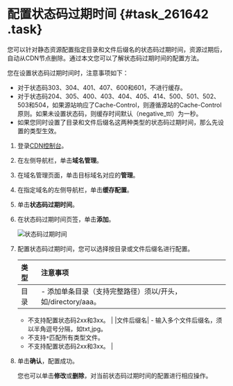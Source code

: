 # 配置状态码过期时间 {#task_261642 .task}

您可以针对静态资源配置指定目录和文件后缀名的状态码过期时间，资源过期后，自动从CDN节点删除。通过本文您可以了解状态码过期时间的配置方法。

您在设置状态码过期时间时，注意事项如下：

-   对于状态码303、304、401、407、600和601，不进行缓存。
-   对于状态码204、305、400、403、404、405、414、500、501、502、503和504，如果源站响应了Cache-Control，则遵循源站的Cache-Control原则。如果未设置状态码，则缓存时间默认（negative\_ttl）为一秒。
-   如果您同时设置了目录和文件后缀名这两种类型的状态码过期时间，那么先设置的类型生效。

1.  登录[CDN控制台](https://cdn.console.aliyun.com)。
2.  在左侧导航栏，单击**域名管理**。
3.  在域名管理页面，单击目标域名对应的**管理**。
4.  在指定域名的左侧导航栏，单击**缓存配置**。
5.  单击**状态码过期时间**。
6.  在状态码过期时间页签，单击**添加**。 

    ![状态码过期时间](http://static-aliyun-doc.oss-cn-hangzhou.aliyuncs.com/assets/img/145921/156414047441802_zh-CN.png)

7.  配置状态码过期时间，您可以选择按目录或文件后缀名进行配置。 

    |类型|注意事项|
    |:-|:---|
    |目录|     -   添加单条目录（支持完整路径）须以/开头，如/directory/aaa。
    -   不支持配置状态码2xx和3xx。
 |
    |文件后缀名|     -   输入多个文件后缀名，须以半角逗号分隔，如txt,jpg。
    -   不支持`*`匹配所有类型文件。
    -   不支持配置状态码2xx和3xx。
 |

8.  单击**确认**，配置成功。 

    您也可以单击**修改**或**删除**，对当前状态码过期时间的配置进行相应操作。



